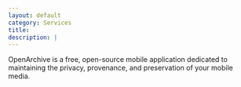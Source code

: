 ```yaml
---
layout: default
category: Services
title: 
description: |
---
```

OpenArchive is a free, open-source mobile application dedicated to maintaining the privacy, provenance, and preservation of your mobile media. 

